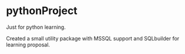 # pythonProject
Just for python learning. 

Created a small utility package with MSSQL support and SQLbuilder for learning proposal.
